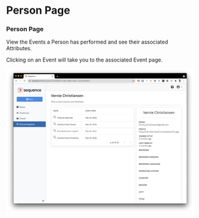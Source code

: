 # Person Page

### Person Page

View the Events a Person has performed and see their associated Attributes.

Clicking on an Event will take you to the associated Event page. 

![](../.gitbook/assets/image%20%282%29.png)



